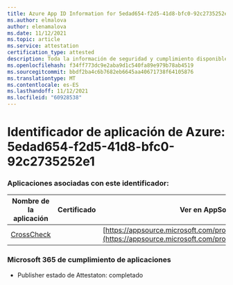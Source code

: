 ```yaml
---
title: Azure App ID Information for 5edad654-f2d5-41d8-bfc0-92c2735252e1
ms.author: elmalova
author: elenamalova
ms.date: 11/12/2021
ms.topic: article
ms.service: attestation
certification_type: attested
description: Toda la información de seguridad y cumplimiento disponible para 5edad654-f2d5-41d8-bfc0-92c2735252e1.
ms.openlocfilehash: f34ff773dc9e2aba9d1c540fa89e979b78ab4519
ms.sourcegitcommit: bbdf2ba4c6b7682eb6645aa40671738f64105876
ms.translationtype: MT
ms.contentlocale: es-ES
ms.lasthandoff: 11/12/2021
ms.locfileid: "60928538"
---
```

# <a name="azure-app-id-5edad654-f2d5-41d8-bfc0-92c2735252e1"></a>Identificador de aplicación de Azure: 5edad654-f2d5-41d8-bfc0-92c2735252e1


### <a name="apps-associated-with-this-id"></a>Aplicaciones asociadas con este identificador:
| **Nombre de la aplicación** | **Certificado** | **Ver en AppSource** |
|--------------|---------------|-----------------------|
| [CrossCheck](https://docs.microsoft.com/microsoft-365-app-certification/forward/WA200003198) |  | [https://appsource.microsoft.com/product/office/WA200003198](https://appsource.microsoft.com/product/office/WA200003198) |

### <a name="microsoft-365-app-compliance-status"></a>Microsoft 365 de cumplimiento de aplicaciones
- Publisher estado de Attestaton: completado
